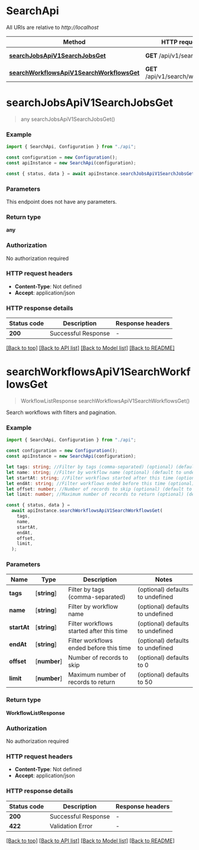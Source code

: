 # SearchApi

All URIs are relative to _http://localhost_

| Method                                                                                | HTTP request                     | Description      |
| ------------------------------------------------------------------------------------- | -------------------------------- | ---------------- |
| [**searchJobsApiV1SearchJobsGet**](#searchjobsapiv1searchjobsget)                     | **GET** /api/v1/search/jobs      | Search Jobs      |
| [**searchWorkflowsApiV1SearchWorkflowsGet**](#searchworkflowsapiv1searchworkflowsget) | **GET** /api/v1/search/workflows | Search Workflows |

# **searchJobsApiV1SearchJobsGet**

> any searchJobsApiV1SearchJobsGet()

### Example

```typescript
import { SearchApi, Configuration } from "./api";

const configuration = new Configuration();
const apiInstance = new SearchApi(configuration);

const { status, data } = await apiInstance.searchJobsApiV1SearchJobsGet();
```

### Parameters

This endpoint does not have any parameters.

### Return type

**any**

### Authorization

No authorization required

### HTTP request headers

- **Content-Type**: Not defined
- **Accept**: application/json

### HTTP response details

| Status code | Description         | Response headers |
| ----------- | ------------------- | ---------------- |
| **200**     | Successful Response | -                |

[[Back to top]](#) [[Back to API list]](../README.md#documentation-for-api-endpoints) [[Back to Model list]](../README.md#documentation-for-models) [[Back to README]](../README.md)

# **searchWorkflowsApiV1SearchWorkflowsGet**

> WorkflowListResponse searchWorkflowsApiV1SearchWorkflowsGet()

Search workflows with filters and pagination.

### Example

```typescript
import { SearchApi, Configuration } from "./api";

const configuration = new Configuration();
const apiInstance = new SearchApi(configuration);

let tags: string; //Filter by tags (comma-separated) (optional) (default to undefined)
let name: string; //Filter by workflow name (optional) (default to undefined)
let startAt: string; //Filter workflows started after this time (optional) (default to undefined)
let endAt: string; //Filter workflows ended before this time (optional) (default to undefined)
let offset: number; //Number of records to skip (optional) (default to 0)
let limit: number; //Maximum number of records to return (optional) (default to 50)

const { status, data } =
  await apiInstance.searchWorkflowsApiV1SearchWorkflowsGet(
    tags,
    name,
    startAt,
    endAt,
    offset,
    limit,
  );
```

### Parameters

| Name        | Type         | Description                              | Notes                            |
| ----------- | ------------ | ---------------------------------------- | -------------------------------- |
| **tags**    | [**string**] | Filter by tags (comma-separated)         | (optional) defaults to undefined |
| **name**    | [**string**] | Filter by workflow name                  | (optional) defaults to undefined |
| **startAt** | [**string**] | Filter workflows started after this time | (optional) defaults to undefined |
| **endAt**   | [**string**] | Filter workflows ended before this time  | (optional) defaults to undefined |
| **offset**  | [**number**] | Number of records to skip                | (optional) defaults to 0         |
| **limit**   | [**number**] | Maximum number of records to return      | (optional) defaults to 50        |

### Return type

**WorkflowListResponse**

### Authorization

No authorization required

### HTTP request headers

- **Content-Type**: Not defined
- **Accept**: application/json

### HTTP response details

| Status code | Description         | Response headers |
| ----------- | ------------------- | ---------------- |
| **200**     | Successful Response | -                |
| **422**     | Validation Error    | -                |

[[Back to top]](#) [[Back to API list]](../README.md#documentation-for-api-endpoints) [[Back to Model list]](../README.md#documentation-for-models) [[Back to README]](../README.md)
